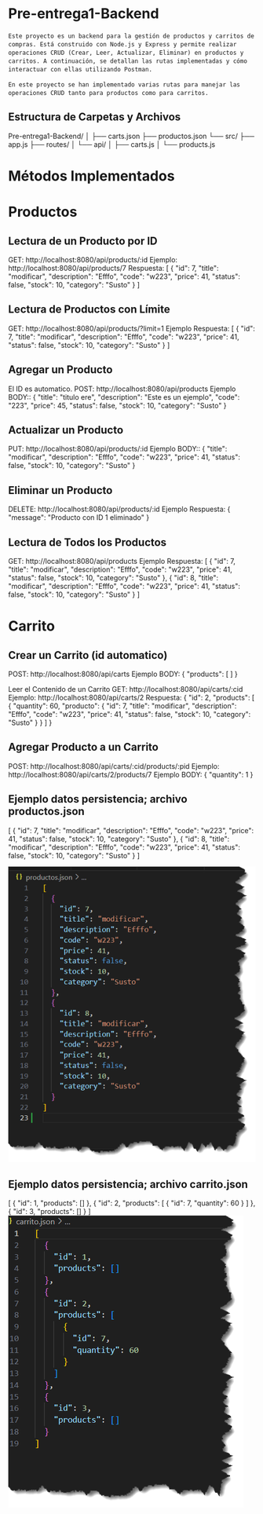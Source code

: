 # Pre-entrega1-Backend
`Este proyecto es un backend para la gestión de productos y carritos de compras. Está construido con Node.js y Express y permite realizar operaciones CRUD (Crear, Leer, Actualizar, Eliminar) en productos y carritos. A continuación, se detallan las rutas implementadas y cómo interactuar con ellas utilizando Postman.`

`En este proyecto se han implementado varias rutas para manejar las operaciones CRUD tanto para productos como para carritos.`

## Estructura de Carpetas y Archivos

Pre-entrega1-Backend/
│
├── carts.json
├── productos.json
└── src/
    ├── app.js
    ├── routes/
    │   └── api/
    │       ├── carts.js
    │       └── products.js



# Métodos Implementados #

# Productos

## Lectura de un Producto por ID

GET: http://localhost:8080/api/products/:id
Ejemplo: http://localhost:8080/api/products/7
Respuesta:
[
    {
        "id": 7,
        "title": "modificar",
        "description": "Efffo",
        "code": "w223",
        "price": 41,
        "status": false,
        "stock": 10,
        "category": "Susto"
    }
]

## Lectura de Productos con Límite
GET: http://localhost:8080/api/products/?limit=1
Ejemplo Respuesta:
[
    {
        "id": 7,
        "title": "modificar",
        "description": "Efffo",
        "code": "w223",
        "price": 41,
        "status": false,
        "stock": 10,
        "category": "Susto"
    }
]

## Agregar un Producto
El ID es automatico.
POST: http://localhost:8080/api/products
Ejemplo BODY::
{
    "title": "titulo ere", 
    "description": "Este es un ejemplo", 
    "code": "223",
    "price": 45, 
    "status": false, 
    "stock": 10, 
    "category": "Susto" 
}

## Actualizar un Producto
PUT: http://localhost:8080/api/products/:id
Ejemplo BODY::
{
    "title": "modificar", 
    "description": "Efffo", 
    "code": "w223",
    "price": 41, 
    "status": false, 
    "stock": 10, 
    "category": "Susto" 
}

## Eliminar un Producto
DELETE: http://localhost:8080/api/products/:id
Ejemplo Respuesta:
{
    "message": "Producto con ID 1 eliminado"
}


## Lectura de Todos los Productos
GET: http://localhost:8080/api/products
Ejemplo Respuesta:
[
    {
        "id": 7,
        "title": "modificar",
        "description": "Efffo",
        "code": "w223",
        "price": 41,
        "status": false,
        "stock": 10,
        "category": "Susto"
    },
    {
        "id": 8,
        "title": "modificar",
        "description": "Efffo",
        "code": "w223",
        "price": 41,
        "status": false,
        "stock": 10,
        "category": "Susto"
    }
]


# Carrito

## Crear un Carrito (id automatico)
POST: http://localhost:8080/api/carts
Ejemplo BODY:
{
    "products": [
    ]
}

Leer el Contenido de un Carrito
GET: http://localhost:8080/api/carts/:cid
Ejemplo: http://localhost:8080/api/carts/2
Respuesta:
{
    "id": 2,
    "products": [
        {
            "quantity": 60,
            "producto": {
                "id": 7,
                "title": "modificar",
                "description": "Efffo",
                "code": "w223",
                "price": 41,
                "status": false,
                "stock": 10,
                "category": "Susto"
            }
        }
    ]
}


## Agregar Producto a un Carrito
POST: http://localhost:8080/api/carts/:cid/products/:pid
Ejemplo: http://localhost:8080/api/carts/2/products/7
Ejemplo BODY:
{
    "quantity": 1
}


## Ejemplo datos persistencia; archivo productos.json
[
  {
    "id": 7,
    "title": "modificar",
    "description": "Efffo",
    "code": "w223",
    "price": 41,
    "status": false,
    "stock": 10,
    "category": "Susto"
  },
  {
    "id": 8,
    "title": "modificar",
    "description": "Efffo",
    "code": "w223",
    "price": 41,
    "status": false,
    "stock": 10,
    "category": "Susto"
  }
]

![Ejemplo datos persistencia; archivo productos.json](../public/image.png)

## Ejemplo datos persistencia; archivo carrito.json
[
  {
    "id": 1,
    "products": []
  },
  {
    "id": 2,
    "products": [
      {
        "id": 7,
        "quantity": 60
      }
    ]
  },
  {
    "id": 3,
    "products": []
  }
]
![Ejemplo datos persistencia; archivo carrito.json](../public/image2.png)